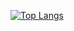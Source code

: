 [![Top Langs](https://github-readme-stats.vercel.app/api/top-langs/?username=danieldk100&theme=nord&layout=compact)](https://github.com/DanielDK100)
